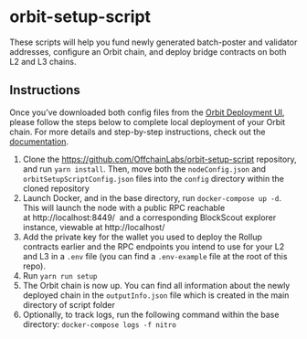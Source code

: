# orbit-setup-script

These scripts will help you fund newly generated batch-poster and validator addresses, configure an Orbit chain, and deploy bridge contracts on both L2 and L3 chains.

## Instructions

Once you’ve downloaded both config files from the [Orbit Deployment UI](https://orbit.arbitrum.io/), please follow the steps below to complete local deployment of your Orbit chain. For more details and step-by-step instructions, check out the [documentation](https://developer.arbitrum.io/launch-orbit-chain/orbit-quickstart).

1. Clone the https://github.com/OffchainLabs/orbit-setup-script repository, and run `yarn install`. Then, move both the `nodeConfig.json` and `orbitSetupScriptConfig.json` files into the `config` directory within the cloned repository
2. Launch Docker, and in the base directory, run `docker-compose up -d`. This will launch the node with a public RPC reachable at http://localhost:8449/  and a corresponding BlockScout explorer instance, viewable at http://localhost/
3. Add the private key for the wallet you used to deploy the Rollup contracts earlier and the RPC endpoints you intend to use for your L2 and L3 in a `.env` file (you can find a `.env-example` file at the root of this repo). 
4. Run `yarn run setup`
5. The Orbit chain is now up. You can find all information about the newly deployed chain in the `outputInfo.json` file which is created in the main directory of script folder
6. Optionally, to track logs, run the following command within the base directory: `docker-compose logs -f nitro`
